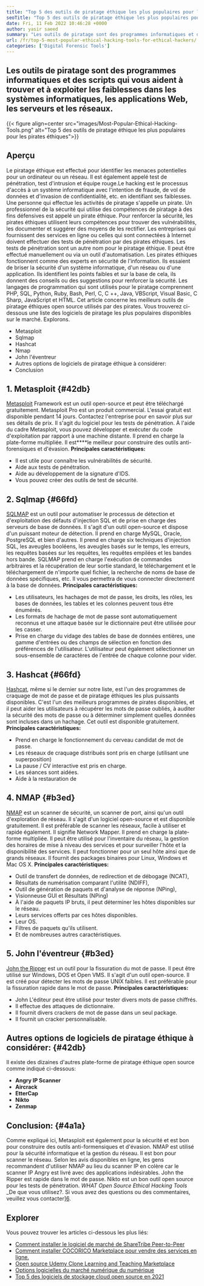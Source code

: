 ```yaml
---
title: "Top 5 des outils de piratage éthique les plus populaires pour les pirates éthiques" 
seoTitle: "Top 5 des outils de piratage éthique les plus populaires pour les pirates éthiques" 
date: Fri, 11 Feb 2022 10:46:28 +0000
author: yasir saeed
summary: "Les outils de piratage sont des programmes informatiques et des scripts qui vous aident à trouver et à exploiter les faiblesses dans les systèmes informatiques, les applications Web, les serveurs et les réseaux." 
url: /fr/top-5-most-popular-ethical-hacking-tools-for-ethical-hackers/
categories: ['Digital Forensic Tools']
---
```


## Les outils de piratage sont des programmes informatiques et des scripts qui vous aident à trouver et à exploiter les faiblesses dans les systèmes informatiques, les applications Web, les serveurs et les réseaux.

{{< figure align=center src="images/Most-Popular-Ethical-Hacking-Tools.png" alt="Top 5 des outils de piratage éthique les plus populaires pour les pirates éthiques">}}


## Aperçu
Le piratage éthique est effectué pour identifier les menaces potentielles pour un ordinateur ou un réseau. Il est également appelé test de pénétration, test d'intrusion et équipe rouge.Le hacking est le processus d'accès à un système informatique avec l'intention de fraude, de vol de données et d'invasion de confidentialité, etc. en identifiant ses faiblesses. Une personne qui effectue les activités de piratage s'appelle un pirate.
Un professionnel de la sécurité qui utilise des compétences de piratage à des fins défensives est appelé un pirate éthique. Pour renforcer la sécurité, les pirates éthiques utilisent leurs compétences pour trouver des vulnérabilités, les documenter et suggérer des moyens de les rectifier. Les entreprises qui fournissent des services en ligne ou celles qui sont connectées à Internet doivent effectuer des tests de pénétration par des pirates éthiques. Les tests de pénétration sont un autre nom pour le piratage éthique. Il peut être effectué manuellement ou via un outil d'automatisation.
Les pirates éthiques fonctionnent comme des experts en sécurité de l'information. Ils essaient de briser la sécurité d'un système informatique, d'un réseau ou d'une application. Ils identifient les points faibles et sur la base de cela, ils donnent des conseils ou des suggestions pour renforcer la sécurité. Les langages de programmation qui sont utilisés pour le piratage comprennent PHP, SQL, Python, Ruby, Bash, Perl, C, C ++, Java, VBScript, Visual Basic, C Sharp, JavaScript et HTML. Cet article concerne les meilleurs outils de piratage éthiques open source utilisés par des pirates.
Vous trouverez ci-dessous une liste des logiciels de piratage les plus populaires disponibles sur le marché. Explorons.
  * Metasploit
  * Sqlmap
  * Hashcat
  * Nmap
  * John l'éventreur
  * Autres options de logiciels de piratage éthique à considérer:
  * Conclusion

## 1. Metasploit {#42db}

[Metasploit][1] Framework est un outil open-source et peut être téléchargé gratuitement. Metasploit Pro est un produit commercial. L'essai gratuit est disponible pendant 14 jours. Contactez l'entreprise pour en savoir plus sur ses détails de prix.
Il s'agit du logiciel pour les tests de pénétration. À l'aide du cadre Metasploit, vous pouvez développer et exécuter du code d'exploitation par rapport à une machine distante. Il prend en charge la plate-forme multipliée. Il est****le meilleur pour construire des outils anti-forensiques et d'évasion.
**Principales caractéristiques:** 
  * Il est utile pour connaître les vulnérabilités de sécurité.
  * Aide aux tests de pénétration.
  * Aide au développement de la signature d'IDS.
  * Vous pouvez créer des outils de test de sécurité.

## 2. Sqlmap {#66fd}

[SQLMAP][2] est un outil pour automatiser le processus de détection et d'exploitation des défauts d'injection SQL et de prise en charge des serveurs de base de données. Il s'agit d'un outil open-source et dispose d'un puissant moteur de détection. Il prend en charge MySQL, Oracle, PostgreSQL et bien d'autres. Il prend en charge six techniques d'injection SQL, les aveugles booléens, les aveugles basés sur le temps, les erreurs, les requêtes basées sur les requêtes, les requêtes empilées et les bandes hors bande.
SQLMAP prend en charge l'exécution de commandes arbitraires et la récupération de leur sortie standard, le téléchargement et le téléchargement de n'importe quel fichier, la recherche de noms de base de données spécifiques, etc. Il vous permettra de vous connecter directement à la base de données.
**Principales caractéristiques:** 
  * Les utilisateurs, les hachages de mot de passe, les droits, les rôles, les bases de données, les tables et les colonnes peuvent tous être énumérés.
  * Les formats de hachage de mot de passe sont automatiquement reconnus et une attaque basée sur le dictionnaire peut être utilisée pour les casser.
  * Prise en charge du vidage des tables de base de données entières, une gamme d'entrées ou des champs de sélection en fonction des préférences de l'utilisateur. L'utilisateur peut également sélectionner un sous-ensemble de caractères de l'entrée de chaque colonne pour vider.

## 3. Hashcat {#66fd}

[Hashcat][3], même si le dernier sur notre liste, est l'un des programmes de craquage de mot de passe et de piratage éthiques les plus puissants disponibles. C'est l'un des meilleurs programmes de pirates disponibles, et il peut aider les utilisateurs à récupérer les mots de passe oubliés, à auditer la sécurité des mots de passe ou à déterminer simplement quelles données sont incluses dans un hachage. Cet outil est disponible gratuitement.
**Principales caractéristiques:** 
  * Prend en charge le fonctionnement du cerveau candidat de mot de passe.
  * Les réseaux de craquage distribués sont pris en charge (utilisant une superposition)
  * La pause / CV interactive est pris en charge.
  * Les séances sont aidées.
  * Aide à la restauration de

## 4. NMAP {#b3ed}

[NMAP][4] est un scanner de sécurité, un scanner de port, ainsi qu'un outil d'exploration de réseau. Il s'agit d'un logiciel open-source et est disponible gratuitement. Il est préférable de scanner les réseaux, facile à utiliser et rapide également. Il signifie Network Mapper.
Il prend en charge la plate-forme multipliée. Il peut être utilisé pour l'inventaire du réseau, la gestion des horaires de mise à niveau des services et pour surveiller l'hôte et la disponibilité des services. Il peut fonctionner pour un seul hôte ainsi que de grands réseaux. Il fournit des packages binaires pour Linux, Windows et Mac OS X.
**Principales caractéristiques:** 
  * Outil de transfert de données, de redirection et de débogage (NCAT),
  * Résultats de numérisation comparant l'utilité (NDIFF),
  * Outil de génération de paquets et d'analyse de réponse (NPing),
  * Visionneuse GUI et Résultats (NPing)
  * À l'aide de paquets IP bruts, il peut déterminer les hôtes disponibles sur le réseau.
  * Leurs services offerts par ces hôtes disponibles.
  * Leur OS.
  * Filtres de paquets qu'ils utilisent.
  * Et de nombreuses autres caractéristiques.

## 5. John l'éventreur {#b3ed}

[John the Ripper][5] est un outil pour la fissuration du mot de passe. Il peut être utilisé sur Windows, DOS et Open VMS. Il s'agit d'un outil open-source. Il est créé pour détecter les mots de passe UNIX faibles. Il est préférable pour la fissuration rapide dans le mot de passe.
**Principales caractéristiques:** 
  * John L'éditeur peut être utilisé pour tester divers mots de passe chiffrés.
  * Il effectue des attaques de dictionnaire.
  * Il fournit divers crackers de mot de passe dans un seul package.
  * Il fournit un cracker personnalisable.

## Autres options de logiciels de piratage éthique à considérer: {#42db}

Il existe des dizaines d'autres plate-forme de piratage éthique open source comme indiqué ci-dessous:
  * **Angry IP Scanner** 
  * **Aircrack** 
  * **EtterCap** 
  * **Nikto** 
  * **Zenmap** 

## Conclusion: {#4a1a}

Comme expliqué ici, Metasploit est également pour la sécurité et est bon pour construire des outils anti-formensiques et d'évasion. NMAP est utilisé pour la sécurité informatique et la gestion du réseau. Il est bon pour scanner le réseau. Selon les avis disponibles en ligne, les gens recommandent d'utiliser NMAP au lieu du scanner IP en colère car le scanner IP Angry est livré avec des applications indésirables. John the Ripper est rapide dans le mot de passe. Nikto est un bon outil open source pour les tests de pénétration.
_WHAT _Open Source Ethical Hacking Tools__ _De que vous utilisez?. Si vous avez des questions ou des commentaires, veuillez vous contacter][6].

## Explorer
Vous pouvez trouver les articles ci-dessous les plus liés:
  * [Comment installer le logiciel de marché de ShareTribe Peer-to-Peer][7]
  * [Comment installer COCORICO Marketplace pour vendre des services en ligne.][8]
  * [Open source Udemy Clone Learning and Teaching Marketplace][9]
  * [Options logicielles du marché numérique du numérique][10]
  * [Top 5 des logiciels de stockage cloud open source en 2021][11]



[1]: https://www.metasploit.com/
[2]: https://sqlmap.org/
[3]: https://hashcat.net/hashcat/
[4]: https://nmap.org/
[5]: https://www.openwall.com/john/
[6]: mailto:yasir.saeed@aspose.com
[7]: https://products.containerize.com/marketplace/sharetribe/
[8]: https://products.containerize.com/marketplace/cocorico/
[9]: https://products.containerize.com/marketplace/edurge/
[10]: https://products.containerize.com/marketplace/
[11]: https://blog.containerize.com/backup-and-sync-software/top-5-open-source-cloud-storage-software-in-2021/
